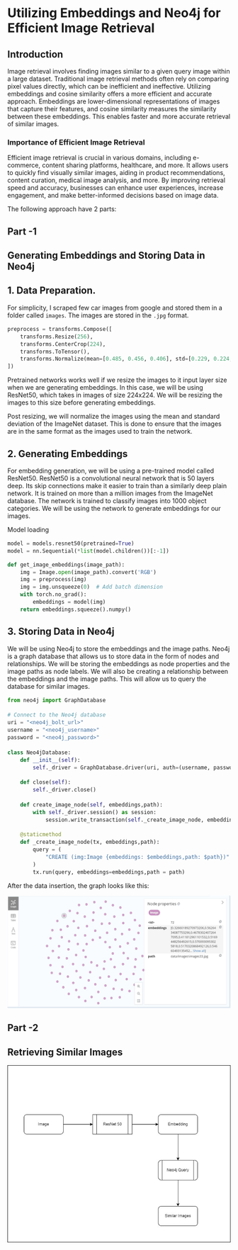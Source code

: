 # Utilizing Embeddings and Neo4j for Efficient Image Retrieval

## Introduction

Image retrieval involves finding images similar to a given query image within a large dataset. Traditional image retrieval methods often rely on comparing pixel values directly, which can be inefficient and ineffective. Utilizing embeddings and cosine similarity offers a more efficient and accurate approach. Embeddings are lower-dimensional representations of images that capture their features, and cosine similarity measures the similarity between these embeddings. This enables faster and more accurate retrieval of similar images.


### Importance of Efficient Image Retrieval
Efficient image retrieval is crucial in various domains, including e-commerce, content sharing platforms, healthcare, and more. It allows users to quickly find visually similar images, aiding in product recommendations, content curation, medical image analysis, and more. By improving retrieval speed and accuracy, businesses can enhance user experiences, increase engagement, and make better-informed decisions based on image data.

The following approach have 2 parts:

## Part -1 

## Generating Embeddings and Storing Data in Neo4j

## 1. Data Preparation. 

For simplicity, I scraped few car images from google and stored them in a folder called `images`. The images are stored in the `.jpg` format.
```python
preprocess = transforms.Compose([
    transforms.Resize(256),
    transforms.CenterCrop(224),
    transforms.ToTensor(),
    transforms.Normalize(mean=[0.485, 0.456, 0.406], std=[0.229, 0.224, 0.225]),
])
```

Pretrained networks works well if we resize the images to it input layer size when we are generating embeddings. In this case, we will be using ResNet50, which takes in images of size 224x224. We will be resizing the images to this size before generating embeddings.

Post resizing, we will normalize the images using the mean and standard deviation of the ImageNet dataset. This is done to ensure that the images are in the same format as the images used to train the network.

## 2. Generating Embeddings

For embedding generation, we will be using a pre-trained model called ResNet50. ResNet50 is a convolutional neural network that is 50 layers deep. Its skip connections make it easier to train than a similarly deep plain network. It is trained on more than a million images from the ImageNet database. The network is trained to classify images into 1000 object categories. We will be using the network to generate embeddings for our images.

Model loading 
```python
model = models.resnet50(pretrained=True)
model = nn.Sequential(*list(model.children())[:-1]) 
```

```python
def get_image_embeddings(image_path):
    img = Image.open(image_path).convert('RGB')
    img = preprocess(img)
    img = img.unsqueeze(0)  # Add batch dimension
    with torch.no_grad():
        embeddings = model(img)
    return embeddings.squeeze().numpy()
```

## 3. Storing Data in Neo4j

We will be using Neo4j to store the embeddings and the image paths. Neo4j is a graph database that allows us to store data in the form of nodes and relationships. We will be storing the embeddings as node properties and the image paths as node labels. We will also be creating a relationship between the embeddings and the image paths. This will allow us to query the database for similar images.

```python
from neo4j import GraphDatabase

# Connect to the Neo4j database
uri = "<neo4j_bolt_url>"
username = "<neo4j_username>"
password = "<neo4j_password>"

class Neo4jDatabase:
    def __init__(self):
        self._driver = GraphDatabase.driver(uri, auth=(username, password))

    def close(self):
        self._driver.close()

    def create_image_node(self, embeddings,path):
        with self._driver.session() as session:
            session.write_transaction(self._create_image_node, embeddings,path)

    @staticmethod
    def _create_image_node(tx, embeddings,path):
        query = (
            "CREATE (img:Image {embeddings: $embeddings,path: $path})"
        )
        tx.run(query, embeddings=embeddings,path = path)
```

After the data insertion, the graph looks like this:

![Neo 4j graph](files/n4j_graph.jpg)


## Part -2

## Retrieving Similar Images

![Neo 4j retrieval](files/n4j.jpg)


